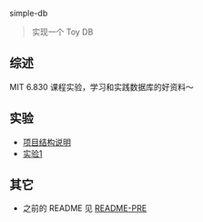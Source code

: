 simple-db

> 实现一个 Toy DB

## 综述

MIT 6.830 课程实验，学习和实践数据库的好资料～

## 实验

- [项目结构说明](./docs/structure.md)
- [实验1](./docs/lab1.md)

## 其它
- 之前的 README 见 [README-PRE](./README-PRE.md)
